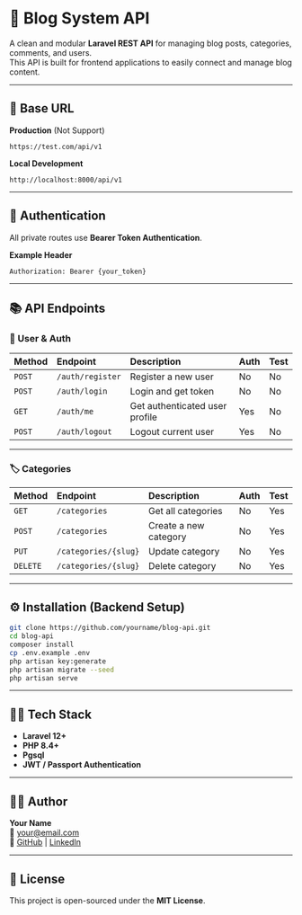 # 📰 Blog System API

A clean and modular **Laravel REST API** for managing blog posts, categories, comments, and users.  
This API is built for frontend applications to easily connect and manage blog content.

---

## 🚀 Base URL

**Production** (Not Support)
```
https://test.com/api/v1
```

**Local Development**
```
http://localhost:8000/api/v1
```

---

## 🔑 Authentication

All private routes use **Bearer Token Authentication**.

**Example Header**
```
Authorization: Bearer {your_token}
```

---

## 📚 API Endpoints

### 🧍 User & Auth
| Method | Endpoint | Description | Auth | Test |
|:-------|:----------|:-------------|:------|:------|
| `POST` | `/auth/register` | Register a new user | No | No |
| `POST` | `/auth/login` | Login and get token | No | No |
| `GET` | `/auth/me` | Get authenticated user profile | Yes | No |
| `POST` | `/auth/logout` | Logout current user | Yes | No |

---

### 🏷️ Categories
| Method | Endpoint | Description | Auth | Test |
|:-------|:----------|:-------------|:------|:------|
| `GET` | `/categories` | Get all categories | No | Yes |
| `POST` | `/categories` | Create a new category | No | Yes |
| `PUT` | `/categories/{slug}` | Update category | No | Yes |
| `DELETE` | `/categories/{slug}` | Delete category | No | Yes |

---

## ⚙️ Installation (Backend Setup)

```bash
git clone https://github.com/yourname/blog-api.git
cd blog-api
composer install
cp .env.example .env
php artisan key:generate
php artisan migrate --seed
php artisan serve
```

---

## 🧑‍💻 Tech Stack

- **Laravel 12+**
- **PHP 8.4+**
- **Pgsql**
- **JWT / Passport Authentication**

---

## 👨‍🎨 Author

**Your Name**  
📧 your@email.com  
🔗 [GitHub](https://github.com/yourname) | [LinkedIn](https://linkedin.com/in/yourname)

---

## 🧾 License

This project is open-sourced under the **MIT License**.
